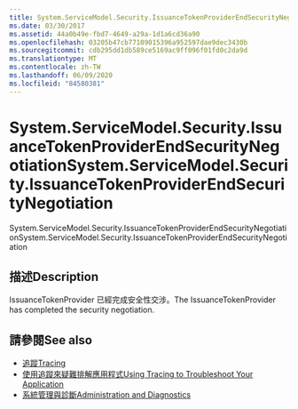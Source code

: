 ```yaml
---
title: System.ServiceModel.Security.IssuanceTokenProviderEndSecurityNegotiation
ms.date: 03/30/2017
ms.assetid: 44a0b49e-fbd7-4649-a29a-1d1a6cd36a90
ms.openlocfilehash: 03205b47cb77109015396a952597dae9dec3430b
ms.sourcegitcommit: cdb295dd1db589ce5169ac9ff096f01fd0c2da9d
ms.translationtype: MT
ms.contentlocale: zh-TW
ms.lasthandoff: 06/09/2020
ms.locfileid: "84580381"
---
```

# <a name="systemservicemodelsecurityissuancetokenproviderendsecuritynegotiation"></a><span data-ttu-id="3e4b2-102">System.ServiceModel.Security.IssuanceTokenProviderEndSecurityNegotiation</span><span class="sxs-lookup"><span data-stu-id="3e4b2-102">System.ServiceModel.Security.IssuanceTokenProviderEndSecurityNegotiation</span></span>
<span data-ttu-id="3e4b2-103">System.ServiceModel.Security.IssuanceTokenProviderEndSecurityNegotiation</span><span class="sxs-lookup"><span data-stu-id="3e4b2-103">System.ServiceModel.Security.IssuanceTokenProviderEndSecurityNegotiation</span></span>  
  
## <a name="description"></a><span data-ttu-id="3e4b2-104">描述</span><span class="sxs-lookup"><span data-stu-id="3e4b2-104">Description</span></span>  
 <span data-ttu-id="3e4b2-105">IssuanceTokenProvider 已經完成安全性交涉。</span><span class="sxs-lookup"><span data-stu-id="3e4b2-105">The IssuanceTokenProvider has completed the security negotiation.</span></span>  
  
## <a name="see-also"></a><span data-ttu-id="3e4b2-106">請參閱</span><span class="sxs-lookup"><span data-stu-id="3e4b2-106">See also</span></span>

- [<span data-ttu-id="3e4b2-107">追蹤</span><span class="sxs-lookup"><span data-stu-id="3e4b2-107">Tracing</span></span>](index.md)
- [<span data-ttu-id="3e4b2-108">使用追蹤來疑難排解應用程式</span><span class="sxs-lookup"><span data-stu-id="3e4b2-108">Using Tracing to Troubleshoot Your Application</span></span>](using-tracing-to-troubleshoot-your-application.md)
- [<span data-ttu-id="3e4b2-109">系統管理與診斷</span><span class="sxs-lookup"><span data-stu-id="3e4b2-109">Administration and Diagnostics</span></span>](../index.md)
